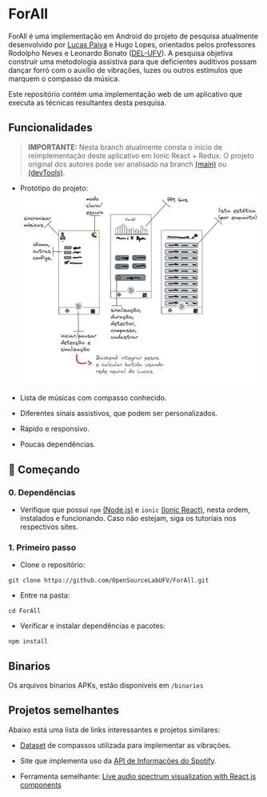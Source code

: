 # ForAll

ForAll é uma implementação em Android do projeto de pesquisa atualmente desenvolvido por [Lucas Paiva](https://github.com/lucas-fpaiva) e Hugo Lopes, orientados pelos professores Rodolpho Neves e Leonardo Bonato ([DEL-UFV](https://del.ufv.br/docentes-2/)). A pesquisa objetiva construir uma metodologia assistiva para que deficientes auditivos possam dançar forró com o auxílio de vibrações, luzes ou outros estímulos que marquem o compasso da música.

Este repositório contém uma implementação web de um aplicativo que executa as técnicas resultantes desta pesquisa.

## Funcionalidades

> **IMPORTANTE:** Nesta branch  atualmente consta o início de reimplementação deste aplicativo em Ionic React + Redux. O projeto original dos autores pode ser analisado na branch [(main)](https://github.com/OpenSourceLabUFV/ForAll/tree/main) ou [(devTools)](https://github.com/OpenSourceLabUFV/ForAll/tree/devTools).

- Protótipo do projeto:
![Prototipo excalidraw da ui e requerimentos do projeto](https://raw.githubusercontent.com/OpenSourceLabUFV/ForAll/v0/prototipo_rapido.png)


- Lista de músicas com compasso conhecido.
- Diferentes sinais assistivos, que podem ser personalizados.
- Rápido e responsivo.
- Poucas dependências.

## 🚀 Começando

### 0. Dependências
- Verifique que possui ```npm``` [(Node.js)](https://nodejs.org/en/) e ```ionic``` [(Ionic React)](https://ionicframework.com/docs/react), nesta ordem, instalados e funcionando. Caso não estejam, siga os tutoriais nos respectivos sites.

### 1. Primeiro passo

- Clone o repositório:
```
git clone https://github.com/OpenSourceLabUFV/ForAll.git
```

- Entre na pasta:
```
cd ForAll
```

- Verificar e instalar dependências e pacotes:
```
npm install
```


## Binarios
Os arquivos binarios APKs, estão disponiveis em ```/binaries```

## Projetos semelhantes

Abaixo está uma lista de links interessantes e projetos similares:

- [Dataset](https://github.com/lucas-fpaiva/Forroset) de compassos utilizada para implementar as vibrações.

- Site que implementa uso da [API de Informações do Spotify](https://glitch.com/edit/#!/spotify-audio-analysis).

- Ferramenta semelhante: [Live audio spectrum visualization with React.js components](
https://github.com/matt-eric/web-audio-fft-visualization-with-react-hooks.git)
